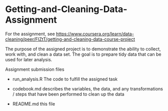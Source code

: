 # Getting-and-Cleaning-Data-Assignment

For the assignment, see https://www.coursera.org/learn/data-cleaning/peer/FIZtT/getting-and-cleaning-data-course-project

The purpose of the assigned project is to demonstrate the ability to collect, work with, and clean a data set. The goal is to prepare tidy data that can be used for later analysis. 

Assignment submission files

 - run_analysis.R
    The code to fulfill the assigned task

 - codebook.md
    describes the variables, the data, and any transformations / steps that have been performed to clean up the data

 - README.md
    this file


